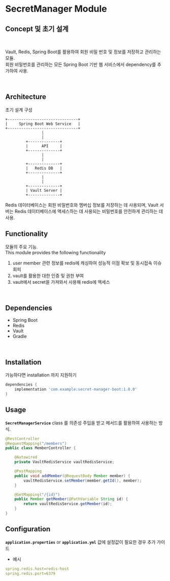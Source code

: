 # **SecretManager Module**



## **Concept 및 초기 설계**
<br>

Vault, Redis, Spring Boot를 활용하여 회원 비밀 번호 및 정보를 저장하고 관리하는 모듈.\
회원 비밀번호를 관리하는 모든 Spring Boot 기반 웹 서비스에서 dependency를 추가하여 사용.

<br>

## **Architecture**

초기 설계 구성

```plainText
+-------------------------------+
|     Spring Boot Web Service   |
+-------------------------------+
                |
                |
         +--------------+
         |      API     |
         +--------------+
                |
                |
         +--------------+
         |   Redis DB   |
         +--------------+
                |
                |
         +--------------+
         | Vault Server |
         +--------------+

```

Redis 데이터베이스는 회원 비밀번호와 멤버십 정보를 저장하는 데 사용되며, Vault 서버는 Redis 데이터베이스에 액세스하는 데 사용되는 비밀번호를 안전하게 관리하는 데 사용.

## **Functionality**

모듈의 주요 기능.\
This module provides the following functionality

1. user member 관련 정보를 redis에 캐싱하여 성능적 이점 확보 및 동시접속 이슈 회피
2. vault를 활용한 대한 인증 및 권한 부여
3. vault에서 secret을 가져와서 사용해 redis에 엑세스

<br>

## **Dependencies**

- Spring Boot
- Redis
- Vault
- Gradle

<br>

## **Installation**

가능하다면 installation 까지 지원하기

```gradle
dependencies {
    implementation 'com.example:secret-manager-boot:1.0.0'
}

```

## **Usage**

**`SecretManagerService`** class 를 의존성 주입을 받고 메서드를 활용하여 사용하는 방식.



```java
@RestController
@RequestMapping("/members")
public class MemberController {

    @Autowired
    private VaultRedisService vaultRedisService;

    @PostMapping
    public void addMember(@RequestBody Member member) {
        vaultRedisService.setMember(member.getId(), member);
    }

    @GetMapping("/{id}")
    public Member getMember(@PathVariable String id) {
        return vaultRedisService.getMember(id);
    }
}

```

## **Configuration**

**`application.properties`** or **`application.yml`**  값에 설정값이 필요한 경우 추가 가이드

- 예시

```yml
spring.redis.host=redis-host
spring.redis.port=6379

```
